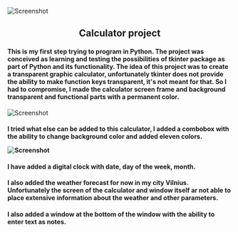 ![Screenshot](https://github.com/egidijus78/egidijus78/blob/main/img/tkinter%20logo1.jpg)











<h2 align="center"> Calculator project </h2>

<h4> This is my first step trying to program in Python. The project was conceived as learning and testing the possibilities of tkinter package as part of Python and its functionality. The idea of this project was to create a transparent graphic calculator, unfortunately tkinter does not provide the ability to make function keys transparent, it's not meant for that. So I had to compromise, I made the calculator screen frame and background transparent and functional parts with a permanent color.</h4> 

![Screenshot](https://github.com/egidijus78/egidijus78/blob/main/img/calculator%20permanent0.jpg)






















<h4> I tried what else can be added to this calculator, I added a combobox with the ability to change background color and added eleven colors. 

![Screenshot](https://github.com/egidijus78/egidijus78/blob/main/img/combobox3.jpg)



































<h4> I have added a digital clock with date, day of the week, month.</h4>

<h4> I also added the weather forecast for now in my city Vilnius. Unfortunately the screen of the calculator and window itself ar not able to place extensive information about the weather and other parameters. </h4>

<h4> I also added a window at the bottom of the window with the ability to enter text as notes. </h4>






